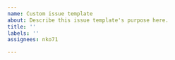 ```yaml
---
name: Custom issue template
about: Describe this issue template's purpose here.
title: ''
labels: ''
assignees: nko71

---
```



